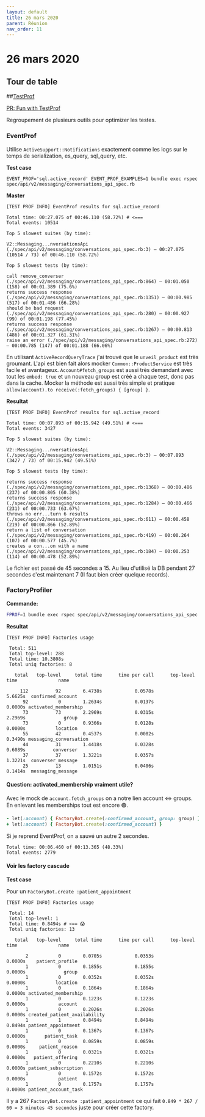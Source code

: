 ```yaml
---
layout: default
title: 26 mars 2020
parent: Réunion
nav_order: 11
---
```


# 26 mars 2020

## Tour de table

##[TestProf](https://test-prof.evilmartians.io/#/)

[PR: Fun with TestProf](https://github.com/petalmd/petalmd.rails/pull/5347)

Regroupement de plusieurs outils pour optimizer les testes.

### EventProf

Utilise `ActiveSupport::Notifications` exactement comme les logs sur le temps de serialization, es_query, sql_query, etc.

**Test case**

```
EVENT_PROF='sql.active_record' EVENT_PROF_EXAMPLES=1 bundle exec rspec spec/api/v2/messaging/conversations_api_spec.rb
```

**Master**

```
[TEST PROF INFO] EventProf results for sql.active_record

Total time: 00:27.075 of 00:46.110 (58.72%) # <===
Total events: 10514

Top 5 slowest suites (by time):

V2::Messaging...nversationsApi (./spec/api/v2/messaging/conversations_api_spec.rb:3) – 00:27.075 (10514 / 73) of 00:46.110 (58.72%)

Top 5 slowest tests (by time):

call remove_converser (./spec/api/v2/messaging/conversations_api_spec.rb:864) – 00:01.050 (158) of 00:01.389 (75.6%)
returns success response (./spec/api/v2/messaging/conversations_api_spec.rb:1351) – 00:00.985 (517) of 00:01.486 (66.28%)
should be bad request (./spec/api/v2/messaging/conversations_api_spec.rb:280) – 00:00.927 (99) of 00:01.198 (77.45%)
returns success response (./spec/api/v2/messaging/conversations_api_spec.rb:1267) – 00:00.813 (486) of 00:01.327 (61.31%)
raise an error (./spec/api/v2/messaging/conversations_api_spec.rb:272) – 00:00.785 (147) of 00:01.188 (66.06%)
```

En utilisant `ActiveRecordQueryTrace` j'ai trouvé que le `unveil_product` est très groumant. 
L'api est bien fait alors mocker `Common::ProductService` est très facile et avantageux.
 `Account#fetch_groups` est aussi très demandant avec tout les `embed: true` et
  un nouveau group est créé a chaque test, donc pas dans la cache. Mocker la méthode est aussi très simple et
  pratique `allow(account).to receive(:fetch_groups) { [group] }`.


**Resultat**

```
[TEST PROF INFO] EventProf results for sql.active_record

Total time: 00:07.893 of 00:15.942 (49.51%) # <===
Total events: 3427

Top 5 slowest suites (by time):

V2::Messaging...nversationsApi (./spec/api/v2/messaging/conversations_api_spec.rb:3) – 00:07.893 (3427 / 73) of 00:15.942 (49.51%)

Top 5 slowest tests (by time):

returns success response (./spec/api/v2/messaging/conversations_api_spec.rb:1368) – 00:00.486 (237) of 00:00.805 (60.38%)
returns success response (./spec/api/v2/messaging/conversations_api_spec.rb:1284) – 00:00.466 (231) of 00:00.733 (63.67%)
throws no err...turn 6 results (./spec/api/v2/messaging/conversations_api_spec.rb:611) – 00:00.458 (219) of 00:00.866 (52.89%)
return a list of conversation (./spec/api/v2/messaging/conversations_api_spec.rb:419) – 00:00.264 (107) of 00:00.577 (45.7%)
creates a con...on with a name (./spec/api/v2/messaging/conversations_api_spec.rb:184) – 00:00.253 (114) of 00:00.478 (52.89%)
```

Le fichier est passé de 45 secondes a 15. Au lieu d'utilisé la DB pendant 27 secondes c'est maintenant 7 (Il faut bien créer quelque records).


### FactoryProfiler

**Commande:**

```sh
FPROF=1 bundle exec rspec spec/api/v2/messaging/conversations_api_spec.rb
```

**Resultat**

```
[TEST PROF INFO] Factories usage

 Total: 511
 Total top-level: 288
 Total time: 10.3808s
 Total uniq factories: 8

   total   top-level     total time      time per call      top-level time               name

     112          92        6.4738s            0.0578s             5.6625s  confirmed_account
      92           0        1.2634s            0.0137s             0.0000s activated_membership
      73          73        2.2969s            0.0315s             2.2969s              group
      73           0        0.9366s            0.0128s             0.0000s           location
      55          42        0.4537s            0.0082s             0.3490s messaging_conversation
      44          31        1.4418s            0.0328s             0.6089s          converser
      37          37        1.3221s            0.0357s             1.3221s  converser_message
      25          13        1.0151s            0.0406s             0.1414s  messaging_message
```

#### Question: activated_membership vraiment utile?

Avec le mock de `account.fetch_groups` on a notre lien account <=> groups. 
En enlevant les memberships tout est encore 🟢.

```ruby
- let(:account) { FactoryBot.create(:confirmed_account, group: group) }
+ let(:account) { FactoryBot.create(:confirmed_account) }
```

Si je reprend EventProf, on a sauvé un autre 2 secondes.

```
Total time: 00:06.460 of 00:13.365 (48.33%)
Total events: 2779
```

#### Voir les factory cascade

**Test case**

Pour un `FactoryBot.create :patient_appointment`

```
[TEST PROF INFO] Factories usage

 Total: 14
 Total top-level: 1
 Total time: 0.8494s # <== 😱
 Total uniq factories: 13

   total   top-level     total time      time per call      top-level time               name

       2           0        0.0705s            0.0353s             0.0000s    patient_profile
       1           0        0.1855s            0.1855s             0.0000s              group
       1           0        0.0352s            0.0352s             0.0000s           location
       1           0        0.1864s            0.1864s             0.0000s activated_membership
       1           0        0.1223s            0.1223s             0.0000s            account
       1           0        0.2026s            0.2026s             0.0000s created_patient_availability
       1           1        0.8494s            0.8494s             0.8494s patient_appointment
       1           0        0.1367s            0.1367s             0.0000s       patient_task
       1           0        0.0859s            0.0859s             0.0000s     patient_reason
       1           0        0.0321s            0.0321s             0.0000s   patient_offering
       1           0        0.2210s            0.2210s             0.0000s patient_subscription
       1           0        0.1572s            0.1572s             0.0000s            patient
       1           0        0.1757s            0.1757s             0.0000s patient_account_task

```
Il y a 267 `FactoryBot.create :patient_appointment` ce qui fait `0.849 * 267 / 60 = 3 minutes 45 secondes` juste pour créer cette factory.
